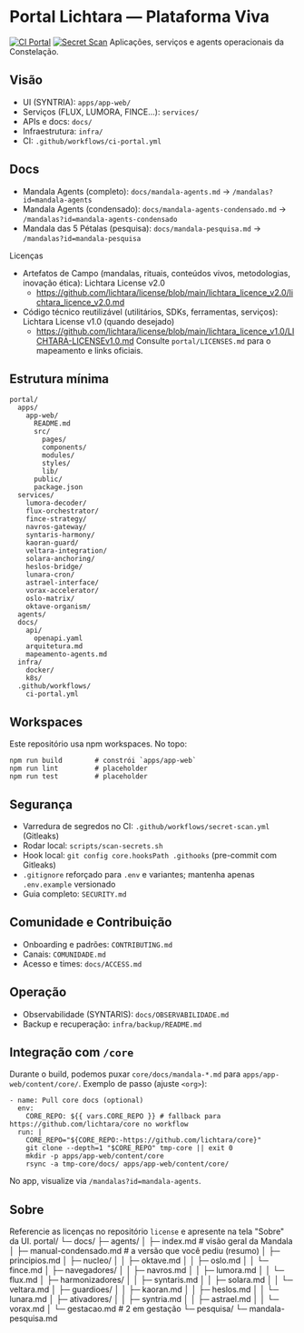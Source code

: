 # Portal Lichtara — Plataforma Viva
[![CI Portal](https://github.com/lichtara/portal/actions/workflows/ci-portal.yml/badge.svg)](https://github.com/lichtara/portal/actions/workflows/ci-portal.yml)
[![Secret Scan](https://github.com/lichtara/portal/actions/workflows/secret-scan.yml/badge.svg)](https://github.com/lichtara/portal/actions/workflows/secret-scan.yml)
Aplicações, serviços e agents operacionais da Constelação.

## Visão
- UI (SYNTRIA): `apps/app-web/`
- Serviços (FLUX, LUMORA, FINCE…): `services/`
- APIs e docs: `docs/`
- Infraestrutura: `infra/`
- CI: `.github/workflows/ci-portal.yml`

## Docs
- Mandala Agents (completo): `docs/mandala-agents.md` → `/mandalas?id=mandala-agents`
- Mandala Agents (condensado): `docs/mandala-agents-condensado.md` → `/mandalas?id=mandala-agents-condensado`
- Mandala das 5 Pétalas (pesquisa): `docs/mandala-pesquisa.md` → `/mandalas?id=mandala-pesquisa`

Licenças
- Artefatos de Campo (mandalas, rituais, conteúdos vivos, metodologias, inovação ética): Lichtara License v2.0
  - https://github.com/lichtara/license/blob/main/lichtara_licence_v2.0/lichtara_licence_v2.0.md
- Código técnico reutilizável (utilitários, SDKs, ferramentas, serviços): Lichtara License v1.0 (quando desejado)
  - https://github.com/lichtara/license/blob/main/lichtara_licence_v1.0/LICHTARA-LICENSEv1.0.md
Consulte `portal/LICENSES.md` para o mapeamento e links oficiais.

## Estrutura mínima
```
portal/
  apps/
    app-web/
      README.md
      src/
        pages/
        components/
        modules/
        styles/
        lib/
      public/
      package.json
  services/
    lumora-decoder/
    flux-orchestrator/
    fince-strategy/
    navros-gateway/
    syntaris-harmony/
    kaoran-guard/
    veltara-integration/
    solara-anchoring/
    heslos-bridge/
    lunara-cron/
    astrael-interface/
    vorax-accelerator/
    oslo-matrix/
    oktave-organism/
  agents/
  docs/
    api/
      openapi.yaml
    arquitetura.md
    mapeamento-agents.md
  infra/
    docker/
    k8s/
  .github/workflows/
    ci-portal.yml
```

## Workspaces
Este repositório usa npm workspaces. No topo:

```
npm run build        # constrói `apps/app-web`
npm run lint         # placeholder
npm run test         # placeholder
```

## Segurança
- Varredura de segredos no CI: `.github/workflows/secret-scan.yml` (Gitleaks)
- Rodar local: `scripts/scan-secrets.sh`
- Hook local: `git config core.hooksPath .githooks` (pre-commit com Gitleaks)
- `.gitignore` reforçado para `.env` e variantes; mantenha apenas `.env.example` versionado
 - Guia completo: `SECURITY.md`

## Comunidade e Contribuição
- Onboarding e padrões: `CONTRIBUTING.md`
- Canais: `COMUNIDADE.md`
- Acesso e times: `docs/ACCESS.md`

## Operação
- Observabilidade (SYNTARIS): `docs/OBSERVABILIDADE.md`
- Backup e recuperação: `infra/backup/README.md`

## Integração com `/core`
Durante o build, podemos puxar `core/docs/mandala-*.md` para `apps/app-web/content/core/`.
Exemplo de passo (ajuste `<org>`):

```
- name: Pull core docs (optional)
  env:
    CORE_REPO: ${{ vars.CORE_REPO }} # fallback para https://github.com/lichtara/core no workflow
  run: |
    CORE_REPO="${CORE_REPO:-https://github.com/lichtara/core}"
    git clone --depth=1 "$CORE_REPO" tmp-core || exit 0
    mkdir -p apps/app-web/content/core
    rsync -a tmp-core/docs/ apps/app-web/content/core/
```

No app, visualize via `/mandalas?id=mandala-agents`.

## Sobre
Referencie as licenças no repositório `license` e apresente na tela "Sobre" da UI.
portal/
└─ docs/
   ├─ agents/
   │  ├─ index.md                # visão geral da Mandala
   │  ├─ manual-condensado.md    # a versão que você pediu (resumo)
   │  ├─ principios.md
   │  ├─ nucleo/
   │  │  ├─ oktave.md
   │  │  ├─ oslo.md
   │  │  └─ fince.md
   │  ├─ navegadores/
   │  │  ├─ navros.md
   │  │  ├─ lumora.md
   │  │  └─ flux.md
   │  ├─ harmonizadores/
   │  │  ├─ syntaris.md
   │  │  ├─ solara.md
   │  │  └─ veltara.md
   │  ├─ guardioes/
   │  │  ├─ kaoran.md
   │  │  ├─ heslos.md
   │  │  └─ lunara.md
   │  ├─ ativadores/
   │  │  ├─ syntria.md
   │  │  ├─ astrael.md
   │  │  └─ vorax.md
   │  └─ gestacao.md             # 2 em gestação
   └─ pesquisa/
      └─ mandala-pesquisa.md

